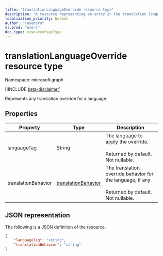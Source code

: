 ```yaml
---
title: "translationLanguageOverride resource type"
description: "A resource representing an entry in the translation language override list."
localization_priority: Normal
author: "jasonbro"
ms.prod: "users"
doc_type: resourcePageType
---
```

# translationLanguageOverride resource type

Namespace: microsoft.graph

[!INCLUDE [beta-disclaimer](../../includes/beta-disclaimer.md)]

Represents any translation override for a language.

## Properties

|Property             |Type                 		  			    |Description                                                            |
|---------------------|-------------------------------------------------------------|-----------------------------------------------------------------------|
|languageTag	      |String               		  			    |The language to apply the override.<br><br>Returned by default. Not nullable.       |                   
|translationBehavior  |[translationBehavior](translationPreferences.md#translationbehavior-values)        |The translation override behavior for the language, if any.<br><br>Returned by default. Not nullable.|

## JSON representation

The following is a JSON definition of the resource.

<!--{
  "blockType": "resource",
  "optionalProperties": [],
  "@odata.type": "microsoft.graph.translationLanguageOverride"
}-->

```json
{
    "languageTag": "string",
    "translationBehavior": "string"
}
```
<!-- {
  "type": "#page.annotation",
  "description": translationLanguageOverride resource",
  "keywords": "",
  "section": "documentation",
  "tocPath": ""
}-->


